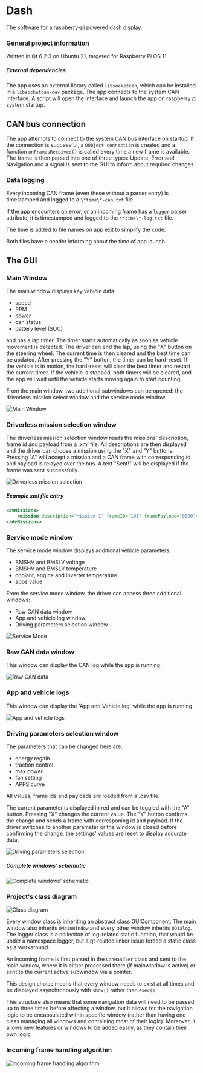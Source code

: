 # Dash

The software for a raspberry-pi powered dash display.

### General project information

Written in Qt 6.2.3 on Ubuntu 21, targeted for Raspberry Pi OS 11.

##### External dependencies

The app uses an external library called `libsocketcan`, which can be installed in a `libsocketcan-dev` package.
The app connects to the system CAN interface. A script will open the interface and launch the app on raspberry pi system startup.

## CAN bus connection

The app attempts to connect to the system CAN bus interface on startup. If the connection is successful, a `QObject connection` is created and a function `onFramesReceived()` is called every time a new frame is available. The frame is then parsed into one of three types: Update, Error and Navigation and a signal is sent to the GUI to inform about required changes. 

### Data logging

Every incoming CAN frame (even these without a parser entry) is timestamped and logged to a `\*time\*-can.txt` file. 

If the app encounters an error, or an incoming frame has a `logger` parser attribute, it is timestamped and logged to the `\*time\*-log.txt` file.

The time is added to file names on app exit to simplify the code.

Both files have a header informing about the time of app launch.

## The GUI

### Main Window

The main window displays key vehicle data:

- speed
- RPM
- power
- can status
- battery level (SOC)

and has a lap timer. The timer starts automatically as soon as vehicle movement is detected. The driver can end the lap, using the "X" button on the steering wheel. The current time is then cleared and the best time can be updated. After pressing the "Y" button, the timer can be hard-reset. If the vehicle is in motion, the hard-reset will clear the best timer and restart the current timer. If the vehicle is stopped, both timers will be cleared, and the app will wait until the vehicle starts moving again to start counting.

From the main window, two additional subwindows can be opened: the driverless mission select window and the service mode window.

![Main Window](https://i.ibb.co/T18HSnz/Screenshot-from-2022-02-14-14-29-39.png)

### Driverless mission selection window

The driverless mission selection window reads the missions' description, frame id and payload from a .xml file. All descriptions are then displayed and the driver can choose a mission using the "X" and "Y" buttons. Pressing "A" will accept a mission and a CAN frame with corresponding id and payload is relayed over the bus. A text "Sent!" will be displayed if the frame was sent successfully.

![Driverless mission selection](https://i.ibb.co/pW8ZNhq/Screenshot-from-2022-02-14-14-30-48.png)

##### Example xml file entry

```xml
<dvMissions>
    <mission description="Mission 1" frameID="101" framePayload="0000"></mission>
</dvMissions>
```

### Service mode window

The service mode window displays additional vehicle parameters:

- BMSHV and BMSLV voltage
- BMSHV and BMSLV temperature
- coolant, engine and inverter temperature
- apps value

From the service mode window, the driver can access three additional windows:

- Raw CAN data window
- App and vehicle log window
- Driving parameters selection window

![Service Mode](https://i.ibb.co/M9Fy0jH/Screenshot-from-2022-02-15-15-23-28.png)

### Raw CAN data window

This window can display the CAN log while the app is running.

![Raw CAN data](https://i.ibb.co/0X1P8kq/Screenshot-from-2022-02-16-16-20-33.png)

### App and vehicle logs

This window can display the 'App and Vehicle log' while the app is running.

![App and vehicle logs](https://i.ibb.co/8P1zmdb/Screenshot-from-2022-02-16-16-11-58.png)

### Driving parameters selection window

The parameters that can be changed here are:

- energy regain
- traction control
- max power
- fan setting
- APPS curve

All values, frame ids and payloads are loaded from a .csv file.

The current parameter is displayed in red and can be toggled with the "A" button. Pressing "X" changes the current value. The "Y" button confirms the change and sends a frame with corresponing id and payload. If the driver switches to another parameter or the window is closed before confirming the change, the settings' values are reset to display accurate data.

![Driving parameters selection](https://i.ibb.co/GCKG50j/Screenshot-from-2022-02-17-10-30-38.png)

##### Complete windows' schematic

![Complete windows' schematic](https://i.postimg.cc/3xMXQYy9/Windows-schematic.jpg)

### Project's class diagram

![Class diagram](https://i.ibb.co/ncWC3Zp/Screenshot-from-2022-02-22-10-28-02.png)

Every window class is inheriting an abstract class GUIComponent. The main window also inherits `QMainWindow` and every other window inherits `QDialog`. 
The logger class is a collection of log-related static function, that would be under a namespace logger, but a qt-related linker issue forced a static class as a workaround.

An incoming frame is first parsed in the `CanHandler` class and sent to the main window, where it is either processed there (if mainwindow is active) or sent to the current active subwindow via a pointer.

This design choice means that every window needs to exist at all times and be displayed asynchronously with `show()` rather than `exec()`.

This structure also means that some navigation data will need to be passed up to three times before affecting a window, but it allows for the navigation logic to be encapsulated within specific window (rather than having one class managing all windows and containing most of their logic). Moreover, it allows new features or windows to be added easily, as they contain their own logic.

### Incoming frame handling algorithm  
  
![Incoming frame handling algorithm](https://i.ibb.co/XX954xT/frame-algorithm.jpg)
